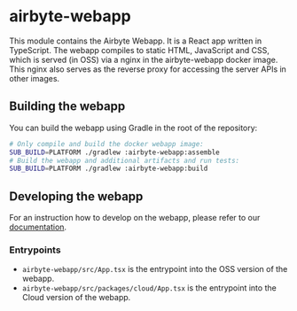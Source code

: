 # airbyte-webapp

This module contains the Airbyte Webapp. It is a React app written in TypeScript.
The webapp compiles to static HTML, JavaScript and CSS, which is served (in OSS) via
a nginx in the airbyte-webapp docker image. This nginx also serves as the reverse proxy
for accessing the server APIs in other images.

## Building the webapp

You can build the webapp using Gradle in the root of the repository:

```sh
# Only compile and build the docker webapp image:
SUB_BUILD=PLATFORM ./gradlew :airbyte-webapp:assemble
# Build the webapp and additional artifacts and run tests:
SUB_BUILD=PLATFORM ./gradlew :airbyte-webapp:build
```

## Developing the webapp

For an instruction how to develop on the webapp, please refer to our [documentation](https://docs.airbyte.com/contributing-to-airbyte/developing-locally/#develop-on-airbyte-webapp).

### Entrypoints

* `airbyte-webapp/src/App.tsx` is the entrypoint into the OSS version of the webapp.
* `airbyte-webapp/src/packages/cloud/App.tsx` is the entrypoint into the Cloud version of the webapp.
